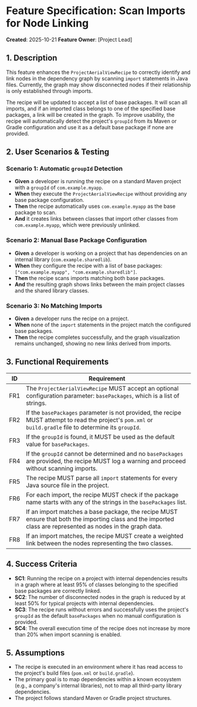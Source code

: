# Feature Specification: Scan Imports for Node Linking

**Created**: 2025-10-21
**Feature Owner**: [Project Lead]

## 1. Description

This feature enhances the `ProjectAerialViewRecipe` to correctly identify and link nodes in the dependency graph by scanning `import` statements in Java files. Currently, the graph may show disconnected nodes if their relationship is only established through imports.

The recipe will be updated to accept a list of base packages. It will scan all imports, and if an imported class belongs to one of the specified base packages, a link will be created in the graph. To improve usability, the recipe will automatically detect the project's `groupId` from its Maven or Gradle configuration and use it as a default base package if none are provided.

## 2. User Scenarios & Testing

### Scenario 1: Automatic `groupId` Detection
- **Given** a developer is running the recipe on a standard Maven project with a `groupId` of `com.example.myapp`.
- **When** they execute the `ProjectAerialViewRecipe` without providing any base package configuration.
- **Then** the recipe automatically uses `com.example.myapp` as the base package to scan.
- **And** it creates links between classes that import other classes from `com.example.myapp`, which were previously unlinked.

### Scenario 2: Manual Base Package Configuration
- **Given** a developer is working on a project that has dependencies on an internal library (`com.example.sharedlib`).
- **When** they configure the recipe with a list of base packages: `["com.example.myapp", "com.example.sharedlib"]`.
- **Then** the recipe scans imports matching both base packages.
- **And** the resulting graph shows links between the main project classes and the shared library classes.

### Scenario 3: No Matching Imports
- **Given** a developer runs the recipe on a project.
- **When** none of the `import` statements in the project match the configured base packages.
- **Then** the recipe completes successfully, and the graph visualization remains unchanged, showing no new links derived from imports.

## 3. Functional Requirements

| ID | Requirement |
|---|---|
| FR1 | The `ProjectAerialViewRecipe` MUST accept an optional configuration parameter: `basePackages`, which is a list of strings. |
| FR2 | If the `basePackages` parameter is not provided, the recipe MUST attempt to read the project's `pom.xml` or `build.gradle` file to determine its `groupId`. |
| FR3 | If the `groupId` is found, it MUST be used as the default value for `basePackages`. |
| FR4 | If the `groupId` cannot be determined and no `basePackages` are provided, the recipe MUST log a warning and proceed without scanning imports. |
| FR5 | The recipe MUST parse all `import` statements for every Java source file in the project. |
| FR6 | For each import, the recipe MUST check if the package name starts with any of the strings in the `basePackages` list. |
| FR7 | If an import matches a base package, the recipe MUST ensure that both the importing class and the imported class are represented as nodes in the graph data. |
| FR8 | If an import matches, the recipe MUST create a weighted link between the nodes representing the two classes. |

## 4. Success Criteria

- **SC1**: Running the recipe on a project with internal dependencies results in a graph where at least 95% of classes belonging to the specified base packages are correctly linked.
- **SC2**: The number of disconnected nodes in the graph is reduced by at least 50% for typical projects with internal dependencies.
- **SC3**: The recipe runs without errors and successfully uses the project's `groupId` as the default `basePackages` when no manual configuration is provided.
- **SC4**: The overall execution time of the recipe does not increase by more than 20% when import scanning is enabled.

## 5. Assumptions

- The recipe is executed in an environment where it has read access to the project's build files (`pom.xml` or `build.gradle`).
- The primary goal is to map dependencies within a known ecosystem (e.g., a company's internal libraries), not to map all third-party library dependencies.
- The project follows standard Maven or Gradle project structures.
